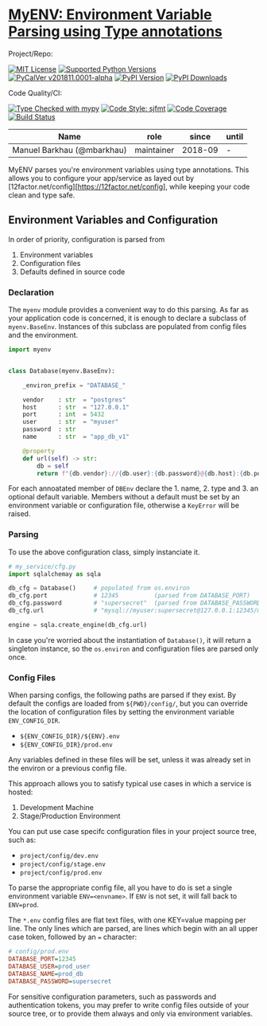 # [MyENV: Environment Variable Parsing using Type annotations][repo_ref]

Project/Repo:

[![MIT License][license_img]][license_ref]
[![Supported Python Versions][pyversions_img]][pyversions_ref]
[![PyCalVer v201811.0001-alpha][version_img]][version_ref]
[![PyPI Version][pypi_img]][pypi_ref]
[![PyPI Downloads][downloads_img]][downloads_ref]

Code Quality/CI:

[![Type Checked with mypy][mypy_img]][mypy_ref]
[![Code Style: sjfmt][style_img]][style_ref]
[![Code Coverage][codecov_img]][codecov_ref]
[![Build Status][build_img]][build_ref]


|            Name            |    role    |  since  | until |
|----------------------------|------------|---------|-------|
| Manuel Barkhau (@mbarkhau) | maintainer | 2018-09 | -     |


<!--
  To update the TOC:
  $ pip install md-toc
  $ md_toc -i gitlab README.md
-->


[](TOC)

[](TOC)


MyENV parses you're environment variables using type annotations.
This allows you to configure your app/service as layed out by
[12factor.net/config][https://12factor.net/config], while keeping
your code clean and type safe.

## Environment Variables and Configuration

In order of priority, configuration is parsed from

 1. Environment variables
 2. Configuration files
 3. Defaults defined in source code


### Declaration

The `myenv` module provides a convenient way to do this parsing.
As far as your application code is concerned, it is enough to
declare a subclass of `myenv.BaseEnv`. Instances of this
subclass are populated from config files and the environment.

```python
import myenv


class Database(myenv.BaseEnv):

    _environ_prefix = "DATABASE_"

    vendor    : str  = "postgres"
    host      : str  = "127.0.0.1"
    port      : int  = 5432
    user      : str  = "myuser"
    password  : str
    name      : str  = "app_db_v1"

    @property
    def url(self) -> str:
        db = self
        return f"{db.vendor}://{db.user}:{db.password}@{db.host}:{db.port}/{db.name}"
```

For each annoatated member of `DBEnv` declare the 1. name, 2. type and
3. an optional default  variable. Members without a
default must be set by an environment variable or configuration
file, otherwise a `KeyError` will be raised.


### Parsing

To use the above configuration class, simply instanciate it.

```python
# my_service/cfg.py
import sqlalchemay as sqla

db_cfg = Database()     # populated from os.environ
db_cfg.port             # 12345          (parsed from DATABASE_PORT)
db_cfg.password         # "supersecret"  (parsed from DATABASE_PASSWORD)
db_cfg.url              # "mysql://myuser:supersecret@127.0.0.1:12345/mydb"

engine = sqla.create_engine(db_cfg.url)
```

In case you're worried about the instantiation of `Database()`,
it will return a singleton instance, so the `os.environ` and
configuration files are parsed only once.


### Config Files

When parsing configs, the following paths are parsed if they
exist. By default the configs are loaded from `${PWD}/config/`,
but you can override the location of configuration files by
setting the environment variable `ENV_CONFIG_DIR`.

 - `${ENV_CONFIG_DIR}/${ENV}.env`
 - `${ENV_CONFIG_DIR}/prod.env`

Any variables defined in these files will be set, unless it was
already set in the environ or a previous config file.

This approach allows you to satisfy typical use cases in which a
service is hosted:

 1. Development Machine
 2. Stage/Production Environment

You can put use case specifc configuration files in your project
source tree, such as:

 - `project/config/dev.env`
 - `project/config/stage.env`
 - `project/config/prod.env`

To parse the appropriate config file, all you have to do is set a
single environment variable `ENV=<envname>`. If `ENV` is not set,
it will fall back to `ENV=prod`.

The `*.env` config files are flat text files, with one KEY=value
mapping per line. The only lines which are parsed, are lines which
begin with an all upper case token, followed by an `=` character:

```ini
# config/prod.env
DATABASE_PORT=12345
DATABASE_USER=prod_user
DATABASE_NAME=prod_db
DATABASE_PASSWORD=supersecret
```

For sensitive configuration parameters, such as passwords and
authentication tokens, you may prefer to write config files
outside of your source tree, or to provide them always and only
via environment variables.



[repo_ref]: https://gitlab.com/mbarkhau/myenv

[build_img]: https://gitlab.com/mbarkhau/myenv/badges/master/pipeline.svg
[build_ref]: https://gitlab.com/mbarkhau/myenv/pipelines

[codecov_img]: https://gitlab.com/mbarkhau/myenv/badges/master/coverage.svg
[codecov_ref]: https://mbarkhau.gitlab.io/myenv/cov

[license_img]: https://img.shields.io/badge/License-MIT-blue.svg
[license_ref]: https://gitlab.com/mbarkhau/myenv/blob/master/LICENSE

[mypy_img]: https://img.shields.io/badge/mypy-100%25-green.svg
[mypy_ref]: http://mypy-lang.org/

[style_img]: https://img.shields.io/badge/code%20style-%20sjfmt-f71.svg
[style_ref]: https://gitlab.com/mbarkhau/straitjacket/

[pypi_img]: https://img.shields.io/badge/PyPI-wheels-green.svg
[pypi_ref]: https://pypi.org/project/myenv/#files

[downloads_img]: https://pepy.tech/badge/myenv
[downloads_ref]: https://pepy.tech/project/myenv

[version_img]: https://img.shields.io/badge/PyCalVer-v201811.0001--alpha-blue.svg
[version_ref]: https://pypi.org/project/pycalver/

[pyversions_img]: https://img.shields.io/pypi/pyversions/myenv.svg
[pyversions_ref]: https://pypi.python.org/pypi/myenv

